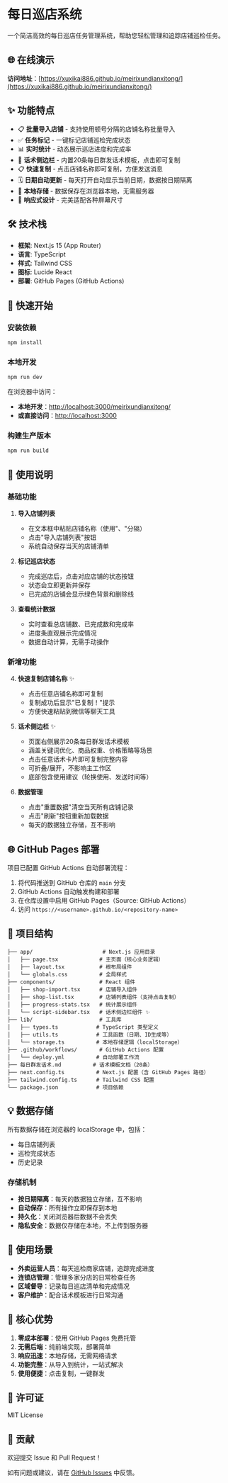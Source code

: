 # 每日巡店系统

一个简洁高效的每日巡店任务管理系统，帮助您轻松管理和追踪店铺巡检任务。

## 🌐 在线演示

**访问地址**：[https://xuxikai886.github.io/meirixundianxitong/](https://xuxikai886.github.io/meirixundianxitong/)

## ✨ 功能特点

- 📋 **批量导入店铺** - 支持使用顿号分隔的店铺名称批量导入
- ✅ **任务标记** - 一键标记店铺巡检完成状态
- 📊 **实时统计** - 动态展示巡店进度和完成率
- 📝 **话术侧边栏** - 内置20条每日群发话术模板，点击即可复制
- 📋 **快速复制** - 点击店铺名称即可复制，方便发送消息
- 🗓️ **日期自动更新** - 每天打开自动显示当前日期，数据按日期隔离
- 💾 **本地存储** - 数据保存在浏览器本地，无需服务器
- 📱 **响应式设计** - 完美适配各种屏幕尺寸

## 🛠️ 技术栈

- **框架**: Next.js 15 (App Router)
- **语言**: TypeScript
- **样式**: Tailwind CSS
- **图标**: Lucide React
- **部署**: GitHub Pages (GitHub Actions)

## 🚀 快速开始

### 安装依赖

```bash
npm install
```

### 本地开发

```bash
npm run dev
```

在浏览器中访问：
- **本地开发**：[http://localhost:3000/meirixundianxitong/](http://localhost:3000/meirixundianxitong/)
- **或直接访问**：[http://localhost:3000](http://localhost:3000)

### 构建生产版本

```bash
npm run build
```

## 📖 使用说明

### 基础功能

1. **导入店铺列表**
   - 在文本框中粘贴店铺名称（使用"、"分隔）
   - 点击"导入店铺列表"按钮
   - 系统自动保存当天的店铺清单

2. **标记巡店状态**
   - 完成巡店后，点击对应店铺的状态按钮
   - 状态会立即更新并保存
   - 已完成的店铺会显示绿色背景和删除线

3. **查看统计数据**
   - 实时查看总店铺数、已完成数和完成率
   - 进度条直观展示完成情况
   - 数据自动计算，无需手动操作

### 新增功能

4. **快速复制店铺名称** ✨
   - 点击任意店铺名称即可复制
   - 复制成功后显示"已复制！"提示
   - 方便快速粘贴到微信等聊天工具

5. **话术侧边栏** ✨
   - 页面右侧展示20条每日群发话术模板
   - 涵盖关键词优化、商品权重、价格策略等场景
   - 点击任意话术卡片即可复制完整内容
   - 可折叠/展开，不影响主工作区
   - 底部包含使用建议（轮换使用、发送时间等）

6. **数据管理**
   - 点击"重置数据"清空当天所有店铺记录
   - 点击"刷新"按钮重新加载数据
   - 每天的数据独立存储，互不影响

## 🌐 GitHub Pages 部署

项目已配置 GitHub Actions 自动部署流程：

1. 将代码推送到 GitHub 仓库的 `main` 分支
2. GitHub Actions 自动触发构建和部署
3. 在仓库设置中启用 GitHub Pages（Source: GitHub Actions）
4. 访问 `https://<username>.github.io/<repository-name>`

## 📁 项目结构

```
├── app/                      # Next.js 应用目录
│   ├── page.tsx             # 主页面（核心业务逻辑）
│   ├── layout.tsx           # 根布局组件
│   └── globals.css          # 全局样式
├── components/              # React 组件
│   ├── shop-import.tsx      # 店铺导入组件
│   ├── shop-list.tsx        # 店铺列表组件（支持点击复制）
│   ├── progress-stats.tsx   # 统计展示组件
│   └── script-sidebar.tsx   # 话术侧边栏组件 ✨
├── lib/                     # 工具库
│   ├── types.ts            # TypeScript 类型定义
│   ├── utils.ts            # 工具函数（日期、ID生成等）
│   └── storage.ts          # 本地存储逻辑（localStorage）
├── .github/workflows/       # GitHub Actions 配置
│   └── deploy.yml          # 自动部署工作流
├── 每日群发话术.md          # 话术模板文档（20条）
├── next.config.ts          # Next.js 配置（含 GitHub Pages 路径）
├── tailwind.config.ts      # Tailwind CSS 配置
└── package.json            # 项目依赖
```

## 💡 数据存储

所有数据存储在浏览器的 localStorage 中，包括：
- 每日店铺列表
- 巡检完成状态
- 历史记录

### 存储机制
- **按日期隔离**：每天的数据独立存储，互不影响
- **自动保存**：所有操作立即保存到本地
- **持久化**：关闭浏览器后数据不会丢失
- **隐私安全**：数据仅存储在本地，不上传到服务器

## 💼 使用场景

- **外卖运营人员**：每天巡检商家店铺，追踪完成进度
- **连锁店管理**：管理多家分店的日常检查任务
- **区域督导**：记录每日巡店清单和完成情况
- **客户维护**：配合话术模板进行日常沟通

## 🎯 核心优势

1. **零成本部署**：使用 GitHub Pages 免费托管
2. **无需后端**：纯前端实现，部署简单
3. **响应迅速**：本地存储，无需网络请求
4. **功能完整**：从导入到统计，一站式解决
5. **使用便捷**：点击复制，一键群发

## 📝 许可证

MIT License

## 🤝 贡献

欢迎提交 Issue 和 Pull Request！

如有问题或建议，请在 [GitHub Issues](https://github.com/XUXIKAI886/meirixundianxitong/issues) 中反馈。
